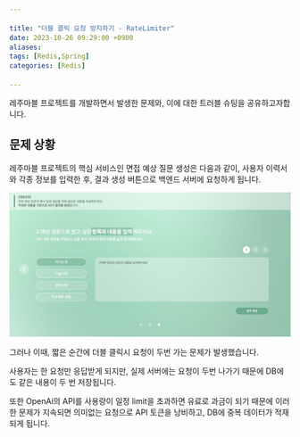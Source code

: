 ```yaml
---

title: "더블 클릭 요청 방지하기 - RateLimiter"
date: 2023-10-26 09:29:00 +0900
aliases: 
tags: [Redis,Spring]
categories: [Redis]

---
```


레주마블 프로젝트를 개발하면서 발생한 문제와, 이에 대한 트러블 슈팅을 공유하고자합니다.

## **문제 상황**

레주마블 프로젝트의 핵심 서비스인 면접 예상 질문 생성은 다음과 같이, 사용자 이력서와 각종 정보를 입력한 후, 결과 생성 버튼으로 백엔드 서버에 요청하게 됩니다.

![problem](/assets/img/2023-10-26-rate-limit-by-redis/process.webp)

그러나 이때, 짧은 순간에 더블 클릭시 요청이 두번 가는 문제가 발생했습니다.

사용자는 한 요청만 응답받게 되지만, 실제 서버에는 요청이 두번 나가기 때문에 DB에도 같은 내용이 두 번 저장됩니다.

또한 OpenAi의 API를 사용량이 일정 limit을 초과하면 유료로 과금이 되기 때문에 이러한 문제가 지속되면 의미없는 요청으로 API 토큰을 낭비하고, DB에 중복 데이터가 적재되게 됩니다.


